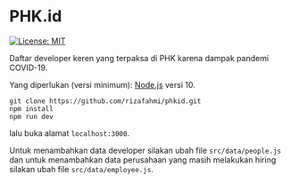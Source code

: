 # PHK.id

[![License: MIT](https://img.shields.io/badge/License-MIT-yellow.svg)](https://opensource.org/licenses/MIT)

Daftar developer keren yang terpaksa di PHK karena dampak pandemi COVID-19.

Yang diperlukan (versi minimum): [Node.js](https://nodejs.org) versi 10.

```shell
git clone https://github.com/rizafahmi/phkid.git
npm install
npm run dev
```

lalu buka alamat `localhost:3000`.

Untuk menambahkan data developer silakan ubah file `src/data/people.js` dan untuk menambahkan data perusahaan yang masih melakukan hiring silakan ubah file `src/data/employee.js`.
